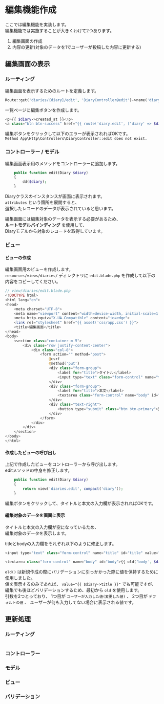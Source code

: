 # 編集機能作成
ここでは編集機能を実装します。  
編集機能では実施することが大きくわけて2つあります。  
1. 編集画面の作成
2. 内容の更新(対象のデータを1でユーザーが投稿した内容に更新する)

## 編集画面の表示
### ルーティング

編集画面を表示するためのルートを定義します。  
```php
Route::get('diaries/{diary}/edit', 'DiaryController@edit')->name('diary.edit'); 
```

一覧ページに編集ボタンを作成します。  
```php
<p>{{ $diary->created_at }}</p>
<a class="btn btn-success" href="{{ route('diary.edit', ['diary' => $diary->id]) }}">編集</a>
```

編集ボタンをクリックして以下のエラーが表示されればOKです。  
`Method App\Http\Controllers\DiaryController::edit does not exist.`

### コントローラー / モデル
編集画面表示用のメソッドをコントローラーに追加します。  

```php
    public function edit(Diary $diary)
    {
        dd($diary);
    }
```

Diaryクラスのインスタンスが画面に表示されます。  
`attributes` という箇所を展開すると、  
選択したレコードのデータが表示されていると思います。  

編集画面には編集対象のデータを表示する必要があるため、  
**ルートモデルバインディング** を使用して、  
Diaryモデルから対象のレコードを取得しています。  

### ビュー
#### ビューの作成
編集画面用のビューを作成します。  
`resources/views/diaries/` ディレクトリに `edit.blade.php` を作成して以下の内容をコピーしてください。
```php
// view/diaries/edit.blade.php
<!DOCTYPE html>
<html lang="en">
<head>
    <meta charset="UTF-8">
    <meta name="viewport" content="width=device-width, initial-scale=1.0">
    <meta http-equiv="X-UA-Compatible" content="ie=edge">
    <link rel="stylesheet" href="{{ asset('css/app.css') }}">
    <title>編集画面</title>
</head>
<body>
    <section class="container m-5">
        <div class="row justify-content-center">
            <div class="col-8">
                <form action="" method="post">
                    @csrf
                    @method('put')
                    <div class="form-group">
                        <label for="title">タイトル</label>
                        <input type="text" class="form-control" name="title" id="title">
                    </div>
                    <div class="form-group">
                        <label for="title">本文</label>
                        <textarea class="form-control" name="body" id="body"></textarea>
                    </div>
                    <div class="text-right">
                        <button type="submit" class="btn btn-primary">更新</button>
                    </div>
                </form>
            </div>
        </div>
    </section>
</body>
</html>
```

#### 作成したビューの呼び出し
上記で作成したビューをコントローラーから呼び出します。  
editメソッドの中身を修正します。  
```php
    public function edit(Diary $diary)
    {
        return view('diaries.edit', compact('diary'));
    }
```

編集ボタンをクリックして、タイトルと本文の入力欄が表示されればOKです。

#### 編集対象のデータを画面に表示
タイトルと本文の入力欄が空になっているため、  
編集対象のデータを表示します。  

titleとbodyの入力欄をそれぞれ以下のように修正します。  

```php
<input type="text" class="form-control" name="title" id="title" value="{{ old('title', $diary->title) }}">

<textarea class="form-control" name="body" id="body">{{ old('body', $diary->body) }}</textarea>
```

`old()` は新規作成の際にバリデーションに引っかかった際に値を保持するために使用しました。  
値を表示するのみであれば、  `value="{{ $diary->title }}"` でも可能ですが、  
編集でも後ほどバリデーションするため、最初から `old` を使用します。  
引数を2つとっており、 1つ目が `ユーザーが入力した値(変更した値)` 、 2つ目が `デフォルトの値` 、
ユーザーが何も入力してない場合に表示される値です。  


## 更新処理
### ルーティング
```php

```

### コントローラー
### モデル
### ビュー
### バリデーション